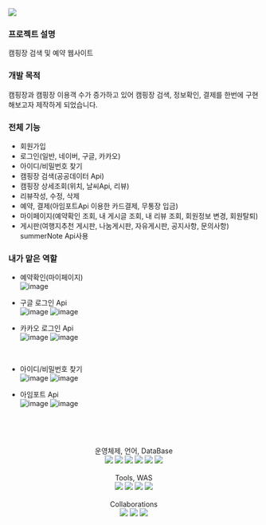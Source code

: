 <img src="https://capsule-render.vercel.app/api?type=waving&color=auto&height=200&section=header&text=Camp&nbsp;With&nbsp;Us&fontSize=90" />

### 프로젝트 설명
캠핑장 검색 및 예약 웹사이트

### 개발 목적
캠핑장과 캠핑장 이용객 수가 증가하고 있어 캠핑장 검색, 정보확인, 결제를 한번에 구현해보고자 제작하게 되었습니다.

### 전체 기능
- 회원가입
- 로그인(일반, 네이버, 구글, 카카오)
- 아이디/비밀번호 찾기
- 캠핑장 검색(공공데이터 Api)
- 캠핑장 상세조회(위치, 날씨Api, 리뷰)
- 리뷰작성, 수정, 삭제
- 예약, 결제(아임포트Api 이용한 카드결제, 무통장 입금)
- 마이페이지(예약확인 조회, 내 게시글 조회, 내 리뷰 조회, 회원정보 변경, 회원탈퇴)
- 게시판(여행지추천 게시판, 나눔게시판, 자유게시판, 공지사항, 문의사항) summerNote Api사용 


### 내가 맡은 역할
- 예약확인(마이페이지) <br>
  ![image](https://github.com/jbjeon2/Camp-With-Us/assets/125863816/57bb1042-b2c6-4e65-9401-e3ff28ebe415)
  <br>
  
- 구글 로그인 Api <br>
![image](https://github.com/jbjeon2/Camp-With-Us/assets/125863816/f87a673e-ca9f-4142-addd-f3a54c62b5fe)
![image](https://github.com/jbjeon2/Camp-With-Us/assets/125863816/f52d16f0-d210-4075-9035-8a37a2020411)

- 카카오 로그인 Api <br>
  ![image](https://github.com/jbjeon2/Camp-With-Us/assets/125863816/7531a28e-99b1-4694-acc4-b6872c6d346b)
 ![image](https://github.com/jbjeon2/Camp-With-Us/assets/125863816/4542a06a-62ca-4b4d-a089-72e0bd0b178e)
<br>

- 아이디/비밀번호 찾기 <br>
  ![image](https://github.com/jbjeon2/Camp-With-Us/assets/125863816/766c659b-317e-4a6c-ada3-3a7256d58289)
![image](https://github.com/kwonsi/Camp-With-Us/assets/125863816/f4754bc8-a27d-4ea4-9f27-b71722a4cd35)


- 아임포트 Api <br>
  ![image](https://github.com/jbjeon2/Camp-With-Us/assets/125863816/66891a1b-6de3-4be1-9323-05364db08e71)
  ![image](https://github.com/jbjeon2/Camp-With-Us/assets/125863816/62a54915-0403-4ba3-99be-6f7e324a176a)
<br>
 
&nbsp;
  

<div align="center">
    <div align="center">
    운영체제, 언어, DataBase<br>
</div>
	<img src="https://img.shields.io/badge/Java-007396?style=flat&logo=Java&logoColor=white" />
	<img src="https://img.shields.io/badge/HTML5-E34F26?style=flat&logo=HTML5&logoColor=white" />
	<img src="https://img.shields.io/badge/CSS3-1572B6?style=flat&logo=CSS3&logoColor=white" />
	<img src="https://img.shields.io/badge/javascript-F7DF1E?style=flat&logo=javascript&logoColor=white" />
  <img src="https://img.shields.io/badge/Oracle SQL-F80000?style=flat&logo=oracle&logoColor=white" />
  <img src="https://img.shields.io/badge/jQuery-0769AD?style=flat&logo=jquery&logoColor=white" />
</div>
<br>
<div align="center">
    <div align="center">
    Tools, WAS <br>
</div>
<div align="center">
    <img src="https://img.shields.io/badge/Spring-6DB33F?style=flat&logo=spring&logoColor=white" />
    <img src="https://img.shields.io/badge/eclipseIDE-2C2255?style=flat&logo=eclipseide&logoColor=white" />
    <img src="https://img.shields.io/badge/Visual Studio Code-007ACC?style=flat&logo=visualstudiocode&logoColor=white" />
    <img src="https://img.shields.io/badge/Apache&nbsp;Tomcat-F8DC75?style=flat&logo=apachetomcat&logoColor=black" />
</div>
<br>
<div align="center">
  <div align="center">
  Collaborations<br>
</div>
<div align="center">
    <img src="https://img.shields.io/badge/GitHub-181717?style=flat&logo=github&logoColor=white" />
    <img src="https://img.shields.io/badge/amazon AWS-232F3E?style=flat&logo=amazonaws&logoColor=white" />
    <img src="https://img.shields.io/badge/Maven-C71A36?style=flat&logo=apachemaven&logoColor=white" />
</div>
